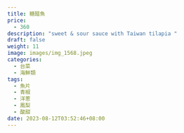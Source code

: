 ```yaml
---
title: 糖醋魚
price:
  - 360
description: "sweet & sour sauce with Taiwan tilapia "
draft: false
weight: 11
image: images/img_1568.jpeg
categories:
  - 台菜
  - 海鮮類
tags:
  - 魚片
  - 青椒
  - 洋蔥
  - 鳳梨
  - 酸甜
date: 2023-08-12T03:52:46+08:00
---
```



